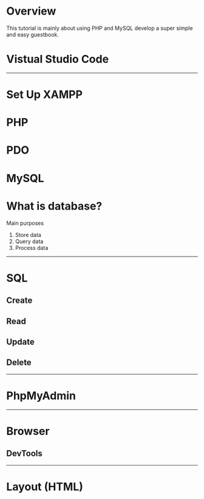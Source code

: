# Overview

This tutorial is mainly about using PHP and MySQL develop a super simple and easy guestbook.

# Vistual Studio Code
---
# Set Up XAMPP
# PHP
# PDO
# MySQL
# What is database?
Main purposes
1. Store data
2. Query data
3. Process data
---
# SQL
## Create
## Read 
## Update
## Delete
---
# PhpMyAdmin
---
# Browser
## DevTools
---
# Layout (HTML)

